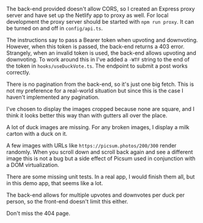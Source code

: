 The back-end provided doesn't allow CORS, so I created an Express proxy server and have set up the Netlify app to proxy as well.
For local development the proxy server should be started with `npm run proxy`. It can be turned on and off in `config/api.ts`.

The instructions say to pass a Bearer token when upvoting and downvoting. However, when this token is passed, the back-end returns a 403 error. Strangely, when an invalid token is used, the back-end allows upvoting and downvoting. To work around this in I've added a `-WTF` string to the end of the token in `hooks/useDuckVote.ts`. The endpoint to submit a post works correctly.

There is no pagination from the back-end, so it's just one big fetch. This is not my preference for a real-world situation but since this is the case I haven't implemented any pagination.

I've chosen to display the images cropped because none are square, and I think it looks better this way than with gutters all over the place.

A lot of duck images are missing. For any broken images, I display a milk carton with a duck on it.

A few images with URLs like `https://picsum.photos/200/300` render randomly. When you scroll down and scroll back again and see a different image this is not a bug but a side effect of Picsum used in conjunction with a DOM virtualization.

There are some missing unit tests. In a real app, I would finish them all, but in this demo app, that seems like a lot.

The back-end allows for multiple upvotes and downvotes per duck per person, so the front-end doesn't limit this either.

Don't miss the 404 page.
